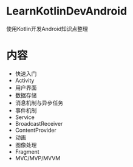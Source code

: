 # LearnKotlinDevAndroid
使用Kotlin开发Android知识点整理

# 内容
- 快速入门
- Activity
- 用户界面
- 数据存储
- 消息机制与异步任务
- 事件机制
- Service
- BroadcastReceiver
- ContentProvider
- 动画
- 图像处理
- Fragment
- MVC/MVP/MVVM
